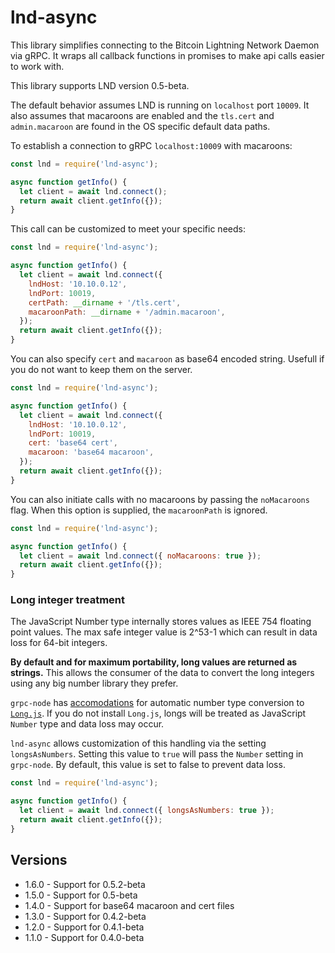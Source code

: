 # lnd-async

This library simplifies connecting to the Bitcoin Lightning Network Daemon via gRPC. It wraps all callback functions in promises to make api calls easier to work with.

This library supports LND version 0.5-beta.

The default behavior assumes LND is running on `localhost` port `10009`. It also assumes that macaroons are enabled and the `tls.cert` and `admin.macaroon` are found in the OS specific default data paths.

To establish a connection to gRPC `localhost:10009` with macaroons:

```javascript
const lnd = require('lnd-async');

async function getInfo() {
  let client = await lnd.connect();
  return await client.getInfo({});
}
```

This call can be customized to meet your specific needs:

```javascript
const lnd = require('lnd-async');

async function getInfo() {
  let client = await lnd.connect({
    lndHost: '10.10.0.12',
    lndPort: 10019,
    certPath: __dirname + '/tls.cert',
    macaroonPath: __dirname + '/admin.macaroon',
  });
  return await client.getInfo({});
}
```

You can also specify `cert` and `macaroon` as base64 encoded string. Usefull if you do not want to keep them on the server.

```javascript
const lnd = require('lnd-async');

async function getInfo() {
  let client = await lnd.connect({
    lndHost: '10.10.0.12',
    lndPort: 10019,
    cert: 'base64 cert',
    macaroon: 'base64 macaroon',
  });
  return await client.getInfo({});
}
```

You can also initiate calls with no macaroons by passing the `noMacaroons` flag. When this option is supplied, the `macaroonPath` is ignored.

```javascript
const lnd = require('lnd-async');

async function getInfo() {
  let client = await lnd.connect({ noMacaroons: true });
  return await client.getInfo({});
}
```

### Long integer treatment

The JavaScript Number type internally stores values as IEEE 754 floating point values. The max safe integer value is 2^53-1 which can result in data loss for 64-bit integers.

**By default and for maximum portability, long values are returned as strings.** This allows the consumer of the data to convert the long integers using any big number library they prefer.

`grpc-node` has [accomodations](https://github.com/dcodeIO/protobuf.js/blob/master/README.md#compatibility) for automatic number type conversion to [`Long.js`](https://github.com/dcodeIO/long.js). If you do not install `Long.js`, longs will be treated as JavaScript `Number` type and data loss may occur.

`lnd-async` allows customization of this handling via the setting `longsAsNumbers`. Setting this value to `true` will pass the `Number` setting in `grpc-node`. By default, this value is set to false to prevent data loss.

```javascript
const lnd = require('lnd-async');

async function getInfo() {
  let client = await lnd.connect({ longsAsNumbers: true });
  return await client.getInfo({});
}
```

## Versions

- 1.6.0 - Support for 0.5.2-beta
- 1.5.0 - Support for 0.5-beta
- 1.4.0 - Support for base64 macaroon and cert files
- 1.3.0 - Support for 0.4.2-beta
- 1.2.0 - Support for 0.4.1-beta
- 1.1.0 - Support for 0.4.0-beta
